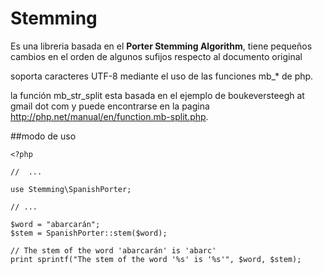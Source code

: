 Stemming
========

Es una libreria basada en el **Porter Stemming Algorithm**, tiene pequeños
cambios en el orden de algunos sufijos respecto al documento original

soporta caracteres UTF-8 mediante el uso de las funciones
mb_* de php.

la función mb_str_split esta basada en el ejemplo de
boukeversteegh at gmail dot com y puede encontrarse en la pagina
http://php.net/manual/en/function.mb-split.php.

##modo de uso

    <?php

    //  ...

    use Stemming\SpanishPorter;

    // ...

    $word = "abarcarán";
    $stem = SpanishPorter::stem($word);

    // The stem of the word 'abarcarán' is 'abarc'
    print sprintf("The stem of the word '%s' is '%s'", $word, $stem);
